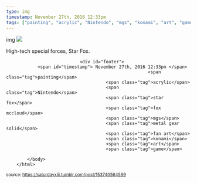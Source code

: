 ```yaml
---
type: img
timestamp: November 27th, 2016 12:33pm
tags: ["painting", "acrylic", "Nintendo", "mgs", "konami", "art", "game"]
---
```

img
<img src="https://saturdayxiii.github.io/media/153740564569.jpg"/>
                                                                                          
High-tech special forces, Star Fox.
 
                                    
                
                
                
                
                                <div id="footer">
                <span id="timestamp"> November 27th, 2016 12:33pm </span>
                                                          <span class="tag">painting</span>
                                          <span class="tag">acrylic</span>
                                          <span class="tag">Nintendo</span>
                                          <span class="tag">star fox</span>
                                          <span class="tag">fox mccloud</span>
                                          <span class="tag">mgs</span>
                                          <span class="tag">metal gear solid</span>
                                          <span class="tag">fan art</span>
                                          <span class="tag">konami</span>
                                          <span class="tag">art</span>
                                          <span class="tag">game</span>
                                                    
            </body>
        </html>

        
<small>source: https://saturdayxiii.tumblr.com/post/153740564569</small>